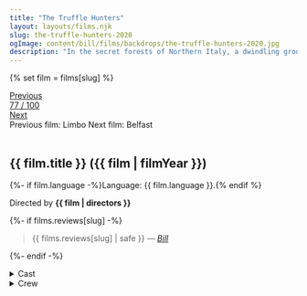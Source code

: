 ```yaml
---
title: "The Truffle Hunters"
layout: layouts/films.njk
slug: the-truffle-hunters-2020
ogImage: content/bill/films/backdrops/the-truffle-hunters-2020.jpg
description: "In the secret forests of Northern Italy, a dwindling group of joyful old men and their faithful dogs search for the world’s most expensive ingredient, the white Alba truffle. Their stories form a real-life fairy tale that celebrates human passion in a fragile land that seems forgotten in time."
---
```


{% set film = films[slug] %}

<nav class="films">
  <div class="prev">
    <a href="../limbo-2020"><i class="fa-solid fa-chevron-left fa-xs"></i> Previous</a>
  </div>
  <div>
    <a class="simple" href="../">77 / 100</a>
  </div>
  <div class="next">
    <a href="../belfast-2021">Next <i class="fa-solid fa-chevron-right fa-xs"></i></a>
  </div>
  <div class="hint">
    <span class="prev-hint">
      <span class="sr-only">Previous film:</span>
      Limbo
    </span>
    <span class="next-hint">
      <span class="sr-only">Next film:</span>
      Belfast
    </span>
  </div>
</nav>

<article class="film slug-the-truffle-hunters-2020">
  <div class="backdrop-and-poster">
    <img class="poster" src="../films/posters/{{ slug }}.jpg" alt="">
    <img class="backdrop" src="../films/backdrops/{{ slug }}.jpg" alt="">
  </div>

  <h1>{{ film.title }} ({{ film | filmYear }})</h1>

  <p>
    {%- if film.language -%}Language: {{ film.language }}.{% endif %}
    
  </p>

  <p class="director">
    Directed by <strong>{{ film | directors }}</strong>
  </p>

  {%- if films.reviews[slug] -%}
    <blockquote> 
      {{ films.reviews[slug] | safe }} <em>—&nbsp;<a href="/bill">Bill</a></em>
    </blockquote> 
  {%- endif -%}

  <section class="film-detail">
    <div>
      <details>
        <summary>
          <i class="fa-solid fa-masks-theater"></i>
          Cast
        </summary>
        <ul>
          {%- for cast in film.credits.cast -%}
            <li>
              {{ cast.name }} as <em>{{ cast.character }}</em>
            </li>
          {%- endfor -%}
        </ul>
      </details>
      <details>
        <summary>
          <i class="fa-solid fa-clapperboard"></i>
          Crew
        </summary>
        <ul>
          {%- for crew in film.credits.crew -%}
            <li>
              {{ crew.name }} &mdash; <em>{{ crew.job }}</em>
            </li>
          {%- endfor -%}
        </ul>
      </details>
    </div>
  </section>

  
</article>
